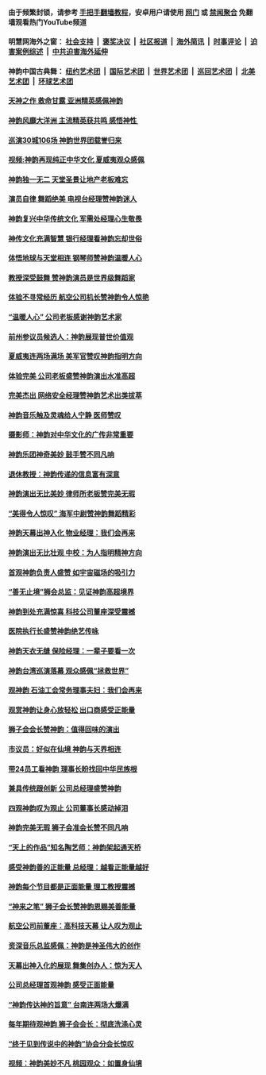 #### 由于频繁封锁，请参考 [手把手翻墙教程](https://github.com/gfw-breaker/guides/wiki/)，安卓用户请使用 [网门](https://github.com/gfw-breaker/bn-android/blob/master/ogate.md?t=05261121) 或 [禁闻聚合](https://github.com/gfw-breaker/bn-android) 免翻墙观看热门YouTube频道 

#### 明慧网海外之窗：&nbsp;[社会支持](140.md?t=05261121) &nbsp;|&nbsp; [褒奖决议](282.md?t=05261121) &nbsp;|&nbsp; [社区报道](91.md?t=05261121) &nbsp;|&nbsp; [海外简讯](245.md?t=05261121) &nbsp;|&nbsp; [时事评论](251.md?t=05261121) &nbsp;|&nbsp; [迫害案例综述](328.md?t=05261121) &nbsp;|&nbsp; [中共迫害海外延伸](236.md?t=05261121) 

#### 神韵中国古典舞：&nbsp;[纽约艺术团](nf4778.md?t=05261121) &nbsp;|&nbsp; [国际艺术团](nf4780.md?t=05261121) &nbsp;|&nbsp; [世界艺术团](nf5951.md?t=05261121) &nbsp;|&nbsp; [巡回艺术团](nf4779.md?t=05261121) &nbsp;|&nbsp; [北美艺术团](nf1148019.md?t=05261121) &nbsp;|&nbsp; [环球艺术团](nf1299941.md?t=05261121)  

#### [天神之作 救命甘露 亚洲精英感佩神韵](../pages/nf5951/n11228014.md?t=05261121) 

#### [神韵风靡大洋洲 主流精英获共鸣 感悟神性 ](../pages/nf5951/n11236249.md?t=05261121) 

#### [巡演30城106场 神韵世界团载誉归来](../pages/nf5951/n11240365.md?t=05261121) 

#### [视频:神韵再现纯正中华文化 夏威夷观众感佩](../pages/nf5951/n11238359.md?t=05261121) 

#### [神韵独一无二 天堂圣景让地产老板难忘](../pages/nf5951/n11238278.md?t=05261121) 

#### [演员自律 舞蹈绝美 电视台经理赞神韵迷人](../pages/nf5951/n11237610.md?t=05261121) 

#### [神韵复兴中华传统文化 军需处经理心生敬畏](../pages/nf5951/n11237308.md?t=05261121) 

#### [神传文化充满智慧 银行经理看神韵忘却世俗](../pages/nf5951/n11237010.md?t=05261121) 

#### [体悟地球与天堂相连 钢琴师赞神韵温暖人心](../pages/nf5951/n11237130.md?t=05261121) 

#### [教授深受鼓舞 赞神韵演员是世界级舞蹈家](../pages/nf5951/n11237226.md?t=05261121) 

#### [体验不寻常经历 航空公司机长赞神韵令人惊艳](../pages/nf5951/n11237217.md?t=05261121) 

#### [“温暖人心” 公司老板感谢神韵艺术家](../pages/nf5951/n11236752.md?t=05261121) 

#### [前州参议员候选人：神韵展现普世价值观](../pages/nf5951/n11235857.md?t=05261121) 

#### [夏威夷连两场满场 美军官赞叹神韵指明方向](../pages/nf5951/n11235799.md?t=05261121) 

#### [体验完美 公司老板盛赞神韵演出水准高超](../pages/nf5951/n11235674.md?t=05261121) 

#### [完美杰出 网络安全经理赞神韵艺术出类拔萃](../pages/nf5951/n11235563.md?t=05261121) 

#### [神韵音乐触及灵魂给人宁静 医师赞叹](../pages/nf5951/n11235514.md?t=05261121) 

#### [摄影师：神韵对中华文化的广传非常重要](../pages/nf5951/n11235488.md?t=05261121) 

#### [神韵乐团神奇美妙 鼓手赞不同凡响](../pages/nf5951/n11235464.md?t=05261121) 

#### [退休教授：神韵传递的信息富有深意](../pages/nf5951/n11235403.md?t=05261121) 

#### [神韵演出无比美妙 律师所老板赞完美无瑕](../pages/nf5951/n11235129.md?t=05261121) 

#### [“美得令人惊叹” 海军中尉赞神韵舞蹈精彩](../pages/nf5951/n11234930.md?t=05261121) 

#### [神韵天幕出神入化 物业经理：我们会再来](../pages/nf5951/n11234918.md?t=05261121) 

#### [神韵演出无比壮观 中校：为人指明精神方向](../pages/nf5951/n11234754.md?t=05261121) 

#### [首观神韵负责人盛赞 如宇宙磁场的吸引力](../pages/nf5951/n11226880.md?t=05261121) 

#### [“善无止境”狮会总监：见证神韵高超境界](../pages/nf5951/n11226802.md?t=05261121) 

#### [神韵到处充满惊喜 科技公司董座深受震撼](../pages/nf5951/n11226533.md?t=05261121) 

#### [医院执行长盛赞神韵绝艺传咏](../pages/nf5951/n11225911.md?t=05261121) 

#### [神韵天衣无缝 保险经理：一辈子要看一次](../pages/nf5951/n11225869.md?t=05261121) 

#### [神韵台湾巡演落幕 观众感佩“拯救世界”](../pages/nf5951/n11225535.md?t=05261121) 

#### [观神韵 石油工会常务理事夫妇：我们会再来](../pages/nf5951/n11225588.md?t=05261121) 

#### [观赏神韵让身心放轻松 出口商感受正能量](../pages/nf5951/n11225467.md?t=05261121) 

#### [狮子会会长赞神韵：值得回味的演出](../pages/nf5951/n11225454.md?t=05261121) 

#### [市议员：好似在仙境 神韵与天界相连](../pages/nf5951/n11225364.md?t=05261121) 

#### [带24员工看神韵 理事长盼找回中华民族根](../pages/nf5951/n11225374.md?t=05261121) 

#### [兼具传统跟创新 公司总经理盛赞神韵](../pages/nf5951/n11225195.md?t=05261121) 

#### [四观神韵叹为观止 公司董事长感动掉泪](../pages/nf5951/n11225030.md?t=05261121) 

#### [神韵完美无瑕 狮子会准会长赞不同凡响](../pages/nf5951/n11224010.md?t=05261121) 

#### [“天上的作品”知名陶艺师：神韵架起通天桥](../pages/nf5951/n11223883.md?t=05261121) 

#### [感受神韵善的正能量 总经理：越看正能量越好](../pages/nf5951/n11223628.md?t=05261121) 

#### [神韵每个节目都是正面能量 理工教授震撼](../pages/nf5951/n11223673.md?t=05261121) 

#### [“神来之笔” 狮子会长赞神韵恩赐美善能量](../pages/nf5951/n11223604.md?t=05261121) 

#### [航空公司前董座：高科技天幕 让人叹为观止](../pages/nf5951/n11223571.md?t=05261121) 

#### [资深音乐总监感佩：神韵是神圣伟大的创作](../pages/nf5951/n11223408.md?t=05261121) 

#### [天幕出神入化的展现 舞集创办人：惊为天人](../pages/nf5951/n11223394.md?t=05261121) 

#### [公司总经理首观神韵 感受正面能量](../pages/nf5951/n11223171.md?t=05261121) 

#### [“神韵传达神的旨意” 台南连两场大爆满](../pages/nf5951/n11223145.md?t=05261121) 

#### [每年期待观神韵 狮子会会长：彻底洗涤心灵](../pages/nf5951/n11222851.md?t=05261121) 

#### [“终于见到传说中的神韵”协会分会长惊叹](../pages/nf5951/n11222838.md?t=05261121) 

#### [视频：神韵美妙不凡 桃园观众：如置身仙境](../pages/nf5951/n11222563.md?t=05261121) 

